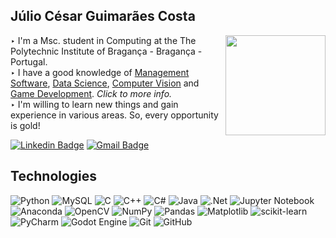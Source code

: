 ## Júlio César Guimarães Costa

<img src="https://i.postimg.cc/7ZY80kdL/LOGO-JCGCOST-CIRCULAR.png" width="160px" border-radius="100px" img align="right">

‣ I'm a Msc. student in Computing at the The Polytechnic Institute of Bragança - Bragança - Portugal. <br/>
‣ I have a good knowledge of [Management Software](https://github.com/stars/JCGCosta/lists/management-software), [Data Science](https://github.com/stars/JCGCosta/lists/data-science), [Computer Vision](https://github.com/stars/JCGCosta/lists/computer-vision-and-graphics) and [Game Development](https://github.com/stars/JCGCosta/lists/game-development). *Click to more info.* <br/>
‣ I'm willing to learn new things and gain experience in various areas. So, every opportunity is gold! <br/>

[![Linkedin Badge](https://img.shields.io/badge/-Julio%20Costa-blue?style=flat-square&logo=Linkedin&logoColor=white&link=https://www.linkedin.com/in/amanda-vieira-483a7820b/)](https://www.linkedin.com/in/jcgcost/)
[![Gmail Badge](https://img.shields.io/badge/-juliocosta@alunos.utfpr.edu.br-c14438?style=flat-square&logo=Gmail&logoColor=white&link=mailto:amanda@manzoti.com)](mailto:juliocesargcosta123@gmail.com)

## Technologies

![Python](https://img.shields.io/badge/python-007ACC.svg?style=for-the-badge&logo=python&logoColor=white)
![MySQL](https://img.shields.io/badge/mysql-%2300f.svg?style=for-the-badge&logo=mysql&logoColor=white)
![C](https://img.shields.io/badge/c-%2300599C.svg?style=for-the-badge&logo=c&logoColor=white)
![C++](https://img.shields.io/badge/c++-%23430098.svg?style=for-the-badge&logo=cplusplus&logoColor=white)
![C#](https://img.shields.io/badge/c%23-%23239120.svg?style=for-the-badge&logo=c-sharp&logoColor=white)
![Java](https://img.shields.io/badge/java-%23ED8B00.svg?style=for-the-badge&logo=java&logoColor=white)
![.Net](https://img.shields.io/badge/.NET-5C2D91?style=for-the-badge&logo=.net&logoColor=white)
![Jupyter Notebook](https://img.shields.io/badge/jupyter-%23FA0F00.svg?style=for-the-badge&logo=jupyter&logoColor=white)
![Anaconda](https://img.shields.io/badge/Anaconda-%2344A833.svg?style=for-the-badge&logo=anaconda&logoColor=white)
![OpenCV](https://img.shields.io/badge/opencv-%23white.svg?style=for-the-badge&logo=opencv&logoColor=white)
![NumPy](https://img.shields.io/badge/numpy-%23013243.svg?style=for-the-badge&logo=numpy&logoColor=white)
![Pandas](https://img.shields.io/badge/pandas-%23150458.svg?style=for-the-badge&logo=pandas&logoColor=white)
![Matplotlib](https://img.shields.io/badge/Matplotlib-%23ffffff.svg?style=for-the-badge&logo=Matplotlib&logoColor=black)
![scikit-learn](https://img.shields.io/badge/scikit--learn-%23F7931E.svg?style=for-the-badge&logo=scikit-learn&logoColor=white)
![PyCharm](https://img.shields.io/badge/pycharm-143?style=for-the-badge&logo=pycharm&logoColor=black&color=black&labelColor=green)
![Godot Engine](https://img.shields.io/badge/GODOT-%23FFFFFF.svg?style=for-the-badge&logo=godot-engine)
![Git](https://img.shields.io/badge/git-%23F05033.svg?style=for-the-badge&logo=git&logoColor=white)
![GitHub](https://img.shields.io/badge/github-%23121011.svg?style=for-the-badge&logo=github&logoColor=white)
